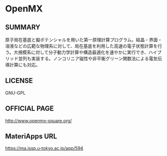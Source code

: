 # OpenMX 

## SUMMARY 

 原子局在基底と擬ポテンシャルを用いた第一原理計算プログラム。結晶・界面・溶液などの広範な物理系に対して、局在基底を利用した高速の電子状態計算を行う。大規模系に対して分子動力学計算や構造最適化を速やかに実行でき、ハイブリッド並列も実装する。ノンコリニア磁性や非平衡グリーン関数法による電気伝導計算にも対応。

## LICENSE 

 GNU-GPL

## OFFICIAL PAGE 

 http://www.openmx-square.org/

## MateriApps URL 

 https://ma.issp.u-tokyo.ac.jp/app/594

